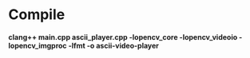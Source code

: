 # Compile
#### clang++ main.cpp ascii_player.cpp -lopencv_core -lopencv_videoio -lopencv_imgproc -lfmt -o ascii-video-player
